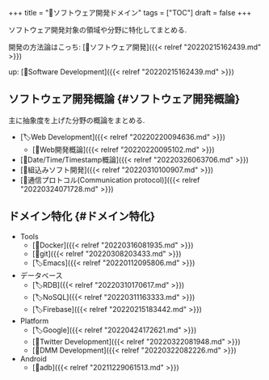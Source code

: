 +++
title = "📂ソフトウェア開発ドメイン"
tags = ["TOC"]
draft = false
+++

ソフトウェア開発対象の領域や分野に特化してまとめる.

開発の方法論はこっち: [📂ソフトウェア開発]({{< relref "20220215162439.md" >}})

up: [📂Software Development]({{< relref "20220215162439.md" >}})


## ソフトウェア開発概論 {#ソフトウェア開発概論}

主に抽象度を上げた分野の概論をまとめる.

-   [🏷Web Development]({{< relref "20220220094636.md" >}})
    -   [📝Web開発概論]({{< relref "20220220095102.md" >}})
-   [📝Date/Time/Timestamp概論]({{< relref "20220326063706.md" >}})
-   [📝組込みソフト開発]({{< relref "20220310100907.md" >}})
-   [📝通信プロトコル(Communication protocol)]({{< relref "20220324071728.md" >}})


## ドメイン特化 {#ドメイン特化}

-   Tools
    -   [📝Docker]({{< relref "20220316081935.md" >}})
    -   [📝git]({{< relref "20220308203433.md" >}})
    -   [🏷Emacs]({{< relref "20220112095806.md" >}})
-   データベース
    -   [🏷RDB]({{< relref "20220310170617.md" >}})
    -   [🏷NoSQL]({{< relref "20220311163333.md" >}})
    -   [🏷Firebase]({{< relref "20220215183442.md" >}})
-   Platform
    -   [🏷Google]({{< relref "20220424172621.md" >}})
    -   [📂Twitter Development]({{< relref "20220322081948.md" >}})
    -   [📝DMM Development]({{< relref "20220322082226.md" >}})
-   Android
    -   [📝adb]({{< relref "20211229061513.md" >}})
